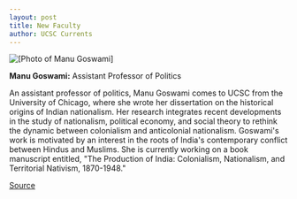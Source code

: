 ```yaml
---
layout: post
title: New Faculty
author: UCSC Currents
---
```


![\[Photo of Manu Goswami\]][2]

**Manu Goswami:** Assistant Professor of Politics

An assistant professor of politics, Manu Goswami comes to UCSC from the University of Chicago, where she wrote her dissertation on the historical origins of Indian nationalism. Her research integrates recent developments in the study of nationalism, political economy, and social theory to rethink the dynamic between colonialism and anticolonial nationalism. Goswami's work is motivated by an interest in the roots of India's contemporary conflict between Hindus and Muslims. She is currently working on a book manuscript entitled, "The Production of India: Colonialism, Nationalism, and Territorial Nativism, 1870-1948."

[2]: http://www1.ucsc.edu/oncampus/currents/98-99/art/goswami_manu.jpg

[Source](http://www1.ucsc.edu/oncampus/currents/98-99/12-14/newfac.htm "Permalink to New Faculty, Manu Goswami; 12-14-98")
